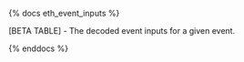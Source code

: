 {% docs eth_event_inputs %}

[BETA TABLE] - The decoded event inputs for a given event.

{% enddocs %}